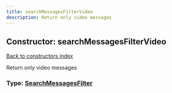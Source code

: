 ```yaml
---
title: searchMessagesFilterVideo
description: Return only video messages
---
```

## Constructor: searchMessagesFilterVideo  
[Back to constructors index](index.md)



Return only video messages




### Type: [SearchMessagesFilter](../types/SearchMessagesFilter.md)



